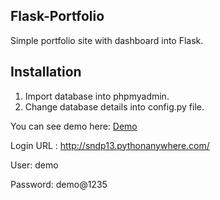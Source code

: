 ## Flask-Portfolio
Simple portfolio site with dashboard into Flask.

## Installation
1. Import database into phpmyadmin.
2. Change database details into config.py file.

You can see demo here: [Demo](http://sndp13.pythonanywhere.com/)

Login URL : http://sndp13.pythonanywhere.com/

User: demo

Password: demo@1235
